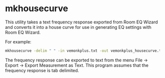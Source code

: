 # mkhousecurve

This utility takes a text frequency response exported from Room EQ Wizard and
converts it into a house curve for use in generating EQ settings with Room EQ
Wizard.

For example:

```bash
mkhousecurve -delim " " -in vemonkplus.txt -out vemonkplus_housecurve.txt -comment "House curve based on VE Monk Plus"
```

The frequency response can be exported to text from the menu File -> Export -> Export Measurement as Text.
This program assumes that the frequency response is tab delimited.
